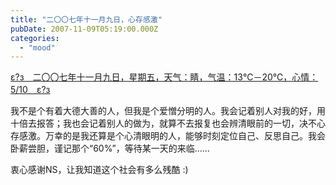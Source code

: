 ```yaml
---
title: "二〇〇七年十一月九日，心存感激"
pubDate: 2007-11-09T05:19:00.000Z
categories: 
  - "mood"
---
```


[ε?з　二〇〇七年十一月九日，星期五，天气：睛，气温：13℃－20℃，心情：5/10　ε?з](https://www.liuweinan.com)

  

我不是个有着大德大善的人，但我是个爱憎分明的人。我会记着别人对我的好，用十倍去报答；我也会记着别人的做为，就算不去报复也会辨清眼前的一切，决不心存感激。万幸的是我还算是个心清眼明的人，能够时刻定位自己、反思自己。我会卧薪尝胆，谨记那个“60%”，等待某一天的来临……

衷心感谢NS，让我知道这个社会有多么残酷 :)
